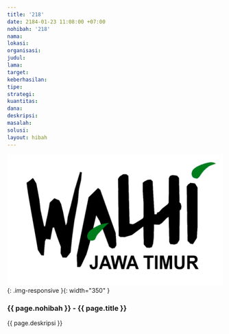 ```yaml
---
title: '218'
date: 2184-01-23 11:08:00 +07:00
nohibah: '218'
nama:
lokasi:
organisasi:
judul:
lama:
target:
keberhasilan:
tipe:
strategi:
kuantitas:
dana:
deskripsi:
masalah:
solusi:
layout: hibah
---
```


![218](/static/img/hibahcms/218.png){: .img-responsive }{: width="350" }

### {{ page.nohibah }} - {{ page.title }}

{{ page.deskripsi }}
